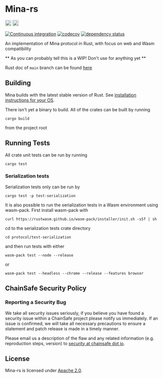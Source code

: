 # Mina-rs

[<img alt="Apache License" src="https://img.shields.io/badge/License-Apache%202.0-blue.svg?style=for-the-badge" height="20">](https://opensource.org/licenses/Apache-2.0)
[<img alt="Discord" src="https://img.shields.io/discord/593655374469660673.svg?style=for-the-badge&label=Discord&logo=discord" height="20">](https://discord.gg/Vx4uHpNM)

[![Continuous integration](https://github.com/ChainSafe/mina-rs/actions/workflows/build-and-test.yml/badge.svg?branch=main)](https://github.com/ChainSafe/mina-rs/actions/workflows/build-and-test.yml)
[![codecov](https://codecov.io/gh/ChainSafe/mina-rs/branch/main/graph/badge.svg?token=7YXISNRW48)](https://codecov.io/gh/ChainSafe/mina-rs)
[![dependency status](https://deps.rs/repo/github/ChainSafe/mina-rs/status.svg?style=flat-square)](https://deps.rs/repo/github/ChainSafe/mina-rs)

An implementation of Mina protocol in Rust, with focus on web and Wasm compatibility

** As you can probably tell this is a WIP! Don't use for anything yet **

Rust doc of `main` branch can be found [here](https://chainsafe.github.io/mina-rs/rustdoc/)

## Building

Mina builds with the latest stable version of Rust. See [installation instructions for your OS](https://www.rust-lang.org/tools/install).

There isn't yet a binary to build. All of the crates can be built by running

```shell
cargo build
```

from the project root

## Running Tests

All crate unit tests can be run by running

```shell
cargo test
```

### Serialization tests

Serialization tests only can be run by

```shell
cargo test -p test-serialization
```

It is also possible to run the serialization tests in a Wasm environment using wasm-pack. First install wasm-pack with

```shell
curl https://rustwasm.github.io/wasm-pack/installer/init.sh -sSf | sh
```

cd to the serialization tests crate directory

```shell
cd protocol/test-serialization
```

and then run tests with either

```shell
wasm-pack test --node --release
```

or

```shell
wasm-pack test --headless --chrome --release --features browser
```

## ChainSafe Security Policy

### Reporting a Security Bug

We take all security issues seriously, if you believe you have found a security issue within a ChainSafe
project please notify us immediately. If an issue is confirmed, we will take all necessary precautions
to ensure a statement and patch release is made in a timely manner.

Please email us a description of the flaw and any related information (e.g. reproduction steps, version) to
[security at chainsafe dot io](mailto:security@chainsafe.io).

## License

Mina-rs is licensed under [Apache 2.0](https://github.com/ChainSafe/mina-rs/blob/main/LICENSE).
